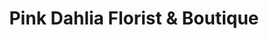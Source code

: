 ---
title: "Pink Dahlia Florist & Boutique"
url: /panhandle/pink-dahlia-florist-und-boutique/
shop: Blumen
---